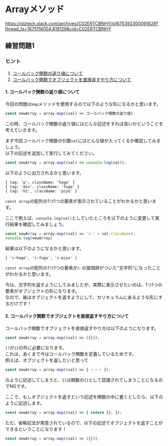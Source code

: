 # Arrayメソッド

https://giztech.slack.com/archives/C02ERTCBNHY/p1675392300091629?thread_ts=1675156104.818129&cid=C02ERTCBNHY

## 練習問題1

### ヒント

1. [コールバック関数の返り値について](#1-コールバック関数の返り値について)
2. [コールバック関数でオブジェクトを直接返すやり方について](#2-コールバック関数でオブジェクトを直接返すやり方について)

#### 1. コールバック関数の返り値について

今回の問題は`map`メソッドを使用するので以下のような形になるかと思います。

```javascript
const newArray = array.map((val) => コールバック関数の返り値);
```

この時、コールバック関数の返り値にはどんな記述をすれば良いかということを考えていきます。

まず今回コールバック関数の引数`val`にはどんな値が入ってくるか確認してみましょう。  
以下の記述を追加して実行してみてください。

```javascript
const newArray = array.map((val) => console.log(val));
```

以下のように出力されるかと思います。

```terminal
{ tag: 'p', className: 'hoge' }
{ tag: 'div', className: 'fuga' }
{ tag: 'h1', className: 'piyo' }
```

`const array`の配列の1つ1つの要素が表示されていることがわかるかと思います。

ここで例えば、`console.log(val)`としていたところを以下のように変更して実行結果を確認してみましょう。

```javascript
const newArray = array.map((val) => 'c-' + val.className);
console.log(newArray)
```

結果は以下のようになるかと思います。

```terminal
[ 'c-hoge', 'c-fuga', 'c-piyo' ]
```

`const array`の配列の1つ1つの要素が`c-`の接頭辞がついた"文字列"になったことがわかるかと思います。

今は、文字列を返すようにしてみましたが、実際に表示させたいのは、1つ1つの要素がオブジェクトの形になります。  
なので、後はオブジェクトを返すようにして、カリキュラムにあるような形にするだけです！

#### 2. コールバック関数でオブジェクトを直接返すやり方について

コールバック関数でオブジェクトを直接返すやり方は以下のようになります。

```javascript
const newArray = array.map((val) => ({}));
```

`()`が`{}`の外に必要になります。  
これは、あくまで今はコールバック関数を定義しているためです。  
例えば、オブジェクトを返したいと思って

```javascript
const newArray = array.map((val) => { ・・・ });
```

のように記述してしまうと、`{}`は関数の`{}`として認識されてしまうことになるのでNGです。

ここで、もしオブジェクトを返すという記述を関数の中に書くとしたら、以下のように記述します。

```javascript
const newArray = array.map((val) => { return {}; });
```

ただ、省略記法が用意されているので、以下の記述でオブジェクトを返すことができるということになります！

```javascript
const newArray = array.map((val) => ({}));
```
